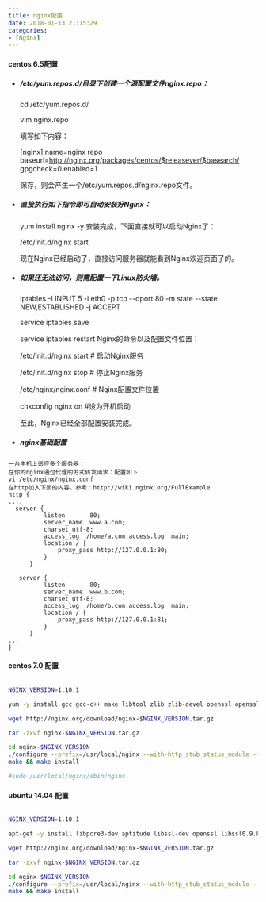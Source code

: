 ```yaml
---
title: nginx配置
date: 2018-01-13 21:15:29
categories: 
- [Nginx]
---
```


#### centos 6.5配置

-  ##### /etc/yum.repos.d/目录下创建一个源配置文件nginx.repo：

    cd /etc/yum.repos.d/
    
    vim nginx.repo
    
    填写如下内容：
    
    [nginx]
    name=nginx repo
    baseurl=http://nginx.org/packages/centos/$releasever/$basearch/
    gpgcheck=0
    enabled=1
    
    保存，则会产生一个/etc/yum.repos.d/nginx.repo文件。


-  ##### 直接执行如下指令即可自动安装好Nginx：

    yum install nginx -y
    安装完成，下面直接就可以启动Nginx了：
    
    /etc/init.d/nginx start
    
    现在Nginx已经启动了，直接访问服务器就能看到Nginx欢迎页面了的。


-  ##### 如果还无法访问，则需配置一下Linux防火墙。

    iptables -I INPUT 5 -i eth0 -p tcp --dport 80 -m state --state NEW,ESTABLISHED -j ACCEPT
    
    service iptables save
    
    service iptables restart
    Nginx的命令以及配置文件位置：
    
    /etc/init.d/nginx start # 启动Nginx服务
    
    /etc/init.d/nginx stop # 停止Nginx服务
    
    /etc/nginx/nginx.conf # Nginx配置文件位置
    
    chkconfig nginx on    #设为开机启动
    
    至此，Nginx已经全部配置安装完成。

-  ##### nginx基础配置


```nginx
一台主机上适应多个服务器：
在你的nginx通过代理的方式转发请求：配置如下
vi /etc/nginx/nginx.conf
在http加入下面的内容，参考：http://wiki.nginx.org/FullExample
http {
....
  server {
          listen       80;
          server_name  www.a.com;
          charset utf-8;
          access_log  /home/a.com.access.log  main;
          location / {
              proxy_pass http://127.0.0.1:80;
          }
      }
  
   server {
          listen       80;
          server_name  www.b.com;
          charset utf-8;
          access_log  /home/b.com.access.log  main;
          location / {
              proxy_pass http://127.0.0.1:81;
          }
      }
...
}
```




#### centos 7.0 配置

``` bash

NGINX_VERSION=1.10.1

yum -y install gcc gcc-c++ make libtool zlib zlib-devel openssl openssl-devel pcre pcre-devel

wget http://nginx.org/download/nginx-$NGINX_VERSION.tar.gz

tar -zxvf nginx-$NGINX_VERSION.tar.gz

cd nginx-$NGINX_VERSION
./configure --prefix=/usr/local/nginx --with-http_stub_status_module --with-http_ssl_module --with-pcre
make && make install

#sudo /usr/local/nginx/sbin/nginx
```

#### ubuntu 14.04 配置

``` bash

NGINX_VERSION=1.10.1

apt-get -y install libpcre3-dev aptitude libssl-dev openssl libssl0.9.8 build-essential libtool 

wget http://nginx.org/download/nginx-$NGINX_VERSION.tar.gz

tar -zxvf nginx-$NGINX_VERSION.tar.gz

cd nginx-$NGINX_VERSION
./configure --prefix=/usr/local/nginx --with-http_stub_status_module --with-http_ssl_module --with-pcre
make && make install

```
